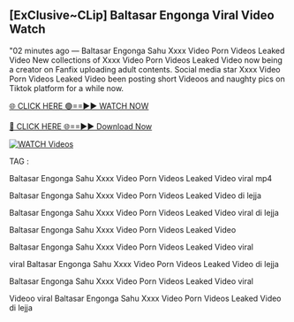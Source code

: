 ## [ExClusive~CLip] Baltasar Engonga Viral Video Watch


"02 minutes ago —  Baltasar Engonga Sahu Xxxx Video Porn Videos Leaked Video New collections of   Xxxx Video Porn Videos Leaked Video now being a creator on Fanfix uploading adult contents. Social media star   Xxxx Video Porn Videos Leaked Video been posting short Videoos and naughty pics on Tiktok platform for a while now.


[🌐 CLICK HERE 🟢==►► WATCH NOW](https://ultra-bulletin.blogspot.com/p/ultra-bulletin-23.html)

[🔴 CLICK HERE 🌐==►► Download Now](https://ultra-bulletin.blogspot.com/p/ultra-bulletin-23.html)

[![WATCH Videos](https://i.imgur.com/dJHk4Zq.gif)](https://ultra-bulletin.blogspot.com/p/ultra-bulletin-23.html)


TAG :

Baltasar Engonga Sahu Xxxx Video Porn Videos Leaked Video viral mp4

Baltasar Engonga Sahu Xxxx Video Porn Videos Leaked Video di lejja

Baltasar Engonga Sahu Xxxx Video Porn Videos Leaked Video viral di lejja

Baltasar Engonga Sahu Xxxx Video Porn Videos Leaked Video

Baltasar Engonga Sahu Xxxx Video Porn Videos Leaked Video viral

viral Baltasar Engonga Sahu Xxxx Video Porn Videos Leaked Video di lejja

Baltasar Engonga Sahu Xxxx Video Porn Videos Leaked Video viral

Videoo viral Baltasar Engonga Sahu Xxxx Video Porn Videos Leaked Video di lejja
